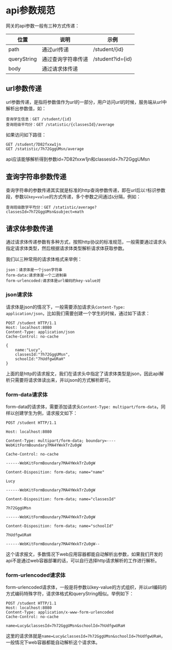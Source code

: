 # api参数规范

网关的api参数一般有三种方式传递：

|位置|说明|示例|
|----|----|----|
|path|通过url传递|/student/{id}|
|queryString|通过查询字符串传递|/student?id={id}|
|body|通过请求体传递||

## url参数传递

url参数传递，是指将参数值作为url的一部分，用户访问url的时候，服务端从url中解析出参数值，如：

```
查询学生信息：GET /student/{id}
查询班级平均分：GET /statistic/{classesId}/average
```

如果访问如下路径：

```
GET /student/7D82fxxw1jn
GET /statistic/7h72GggUMsn/average
```

api应该能够解析得到参数id=7D82fxxw1jn和classesId=7h72GggUMsn

## 查询字符串参数传递

查询字符串的参数传递其实就是标准的http查询参数传递，即在url后以`?`标识参数段，参数以`key=value`的方式传递，多个参数之间通过`&`分隔，例如：

```
查询班级数学平均分：GET /statistic/average?classesId=7h72GggUMsn&subject=math
```

## 请求体参数传递

通过请求体传递参数有多种方式，按照http协议的标准规范，一般需要通过请求头指定请求体类型，然后根据请求体类型解析请求体获取参数。

我们以三种常用的请求体格式来举例：

```
json：请求体是一个json字符串
form-data:请求体是一个二进制串
form-urlencoded:请求体是url编码的key-value对
```

### json请求体

请求体是json的情况下，一般需要添加请求头`Content-Type: application/json`，比如我们需要创建一个学生的时候，通过如下请求：

```
POST /student HTTP/1.1
Host: localhost:8080
Content-Type: application/json
Cache-Control: no-cache

{
    name:"Lucy",
    classesId:"7h72GggUMsn",
    schoolId:"7hUdfgwURaH"
}
```

上面的是http的请求报文，我们在请求头中指定了请求体类型是json，因此api解析只需要将请求体读出来，并以json的方式解析即可。

### form-data请求体

form-data的请求体，需要添加请求头`Content-Type: multipart/form-data`，同样以创建学生为例，请求报文如下：

```
POST /student HTTP/1.1

Host: localhost:8080

Content-Type: multipart/form-data; boundary=----WebKitFormBoundary7MA4YWxkTrZu0gW

Cache-Control: no-cache

------WebKitFormBoundary7MA4YWxkTrZu0gW

Content-Disposition: form-data; name="name"

Lucy

------WebKitFormBoundary7MA4YWxkTrZu0gW

Content-Disposition: form-data; name="classesId"

7h72GggUMsn

------WebKitFormBoundary7MA4YWxkTrZu0gW

Content-Disposition: form-data; name="schoolId"

7hUdfgwURaH

------WebKitFormBoundary7MA4YWxkTrZu0gW--

```

这个请求报文，多数情况下web应用容器都能自动解析出参数，如果我们开发的api不是通过web容器部署的话，可以自行选择http请求解析的工作进行解析。

### form-urlencoded请求体

form-urlencoded请求体，一般是将参数以key-value的方式组织，并以url编码的方式编码特殊字符，请求体格式和queryString相似。举例如下：

```
POST /student HTTP/1.1
Host: localhost:8080
Content-Type: application/x-www-form-urlencoded
Cache-Control: no-cache

name=Lucy&classesId=7h72GggUMsn&schoolId=7hUdfgwURaH
```

这里的请求体就是`name=Lucy&classesId=7h72GggUMsn&schoolId=7hUdfgwURaH`，一般情况下web容器都能自动解析这个请求体。


